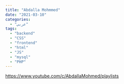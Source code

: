 ```yaml
---
title: "Abdalla Mohmmed"
date: "2021-03-10"
categories:
  - "عربي"
tags:
  - "backend"
  - "CSS"
  - "frontend"
  - "html"
  - "JS"
  - "mysql"
  - "PHP"
---
```


https://www.youtube.com/c/AbdallaMohmed/playlists

